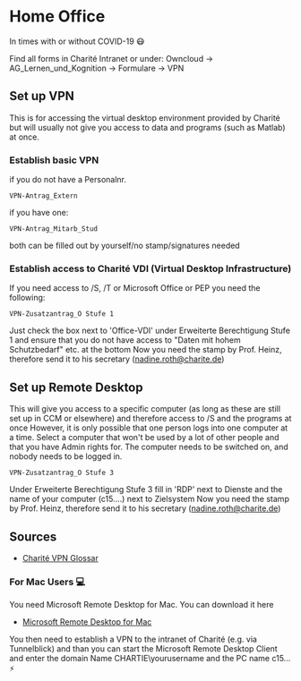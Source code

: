 # Home Office

In times with or without COVID-19 :mask:

Find all forms in Charité Intranet or under:
Owncloud -> AG_Lernen_und_Kognition -> Formulare -> VPN

## Set up VPN

This is for accessing the virtual desktop environment provided by Charité but will usually not give you access to data and programs (such as Matlab) at once. 


### Establish basic VPN

if you do not have a Personalnr.
```
VPN-Antrag_Extern
```

if you have one:
```
VPN-Antrag_Mitarb_Stud
```

both can be filled out by yourself/no stamp/signatures needed

### Establish access to Charité VDI (Virtual Desktop Infrastructure)

If you need access to /S, /T or Microsoft Office or PEP you need the following:

```
VPN-Zusatzantrag_O Stufe 1
```
Just check  the box next to 'Office-VDI' under Erweiterte Berechtigung Stufe 1 and ensure that you do not have access to "Daten mit hohem Schutzbedarf" etc. at the bottom
Now you need the stamp by Prof. Heinz, therefore send it to his secretary (nadine.roth@charite.de)



## Set up Remote Desktop

This will give you access to a specific computer (as long as these are still set up in CCM or elsewhere) and therefore access to /S and the programs at once
However, it is only possible that one person logs into one computer at a time. Select a computer that won't be used by a lot of other people and that you have Admin rights for. The computer needs to be switched on, and nobody needs to be logged in.

```
VPN-Zusatzantrag_O Stufe 3
```
Under Erweiterte Berechtigung Stufe 3 fill in 'RDP' next to Dienste and the name of your computer (c15....) next to Zielsystem
Now you need the stamp by Prof. Heinz, therefore send it to his secretary (nadine.roth@charite.de)

## Sources

* [Charité VPN Glossar](https://intranet.charite.de/it/it_serviceueberblick/vpn/vpn_glossar/) 


### For Mac Users :computer:

You need Microsoft Remote Desktop for Mac. You can download it here

* [Microsoft Remote Desktop for Mac](https://apps.apple.com/de/app/microsoft-remote-desktop-10/id1295203466?mt=12)

You then need to establish a VPN  to the intranet of Charité (e.g. via Tunnelblick) and than you can start the Microsoft Remote Desktop Client and enter the domain Name CHARTIE\yourusername and the PC name c15... :zap:






